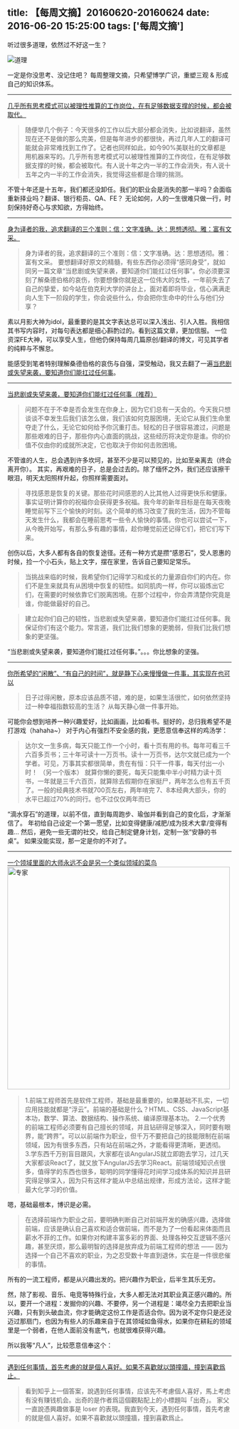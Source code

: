 title: 【每周文摘】20160620-20160624
date: 2016-06-20 15:25:00
tags: ['每周文摘']
---

听过很多道理，依然过不好这一生？

 ![道理](/img/daoli.jpg)


一定是你没思考、没记住吧？
每周整理文摘，只希望博学广识，重塑三观 & 形成自己的知识体系。

<!-- more -->

--------
[几乎所有思考模式可以被理性推算的工作岗位，在有足够数据支撑的时候，都会被取代。](http://www.yixieshi.com/37478.html)

> 随便举几个例子：今天很多的工作以后大部分都会消失，比如说翻译，虽然现在还不是做的那么完美，但是每年进步的都很快，再过几年人工的翻译可能就会非常难找到工作了。记者也同样如此，如今90%美联社的文章都是用机器来写的。几乎所有思考模式可以被理性推算的工作岗位，在有足够数据支撑的时候，都会被取代。有人说十年之内一半的工作会消失，有人说十五年之内一半的工作会消失，我觉得这些都是合理的揣测。

不管十年还是十五年，我们都还没卸任。我们的职业会是消失的那一半吗？会面临重新择业吗？翻译、银行柜员、QA、FE？
无论如何，人的一生很难只做一行，时刻保持好奇心与求知欲，方得始终。

--------
[身为译者的我，追求翻译的三个准则：信：文字准确。达：思想透彻。雅：富有文采。](https://www.h5jun.com/post/to-be-a-good-translator.html)

> 身为译者的我，追求翻译的三个准则：信：文字准确。达：思想透彻。雅：富有文采。
要想翻译好原文的精髓，有些东西你必须得“感同身受”，就如同另一篇文章“当悲剧或失望来袭，要知道你们能扛过任何事”。你必须要深刻了解桑德伯格的哀伤，你要想像你就是这一位伟大的女性，一年前失去了自己的挚爱，如今站在伯克利大学的讲台上，面对着即将毕业，信心满满走向人生下一阶段的学生，你会说些什么，你会把你生命中的什么与他们分享？

素以月影大神为idol，最重要的是其文字表达总可以深入浅出、引人入胜。我相信其书写内容时，对每句表达都是细心斟酌过的。看到这篇文章，更加信服。
一位资深FE大神，可以享受人生，但他仍保持每周几篇原创/翻译的博文，可见其学者的纯粹与不懈怠。

能感受到笔者特别理解桑德伯格的哀伤与自强，深受触动，我又去翻了一遍[当悲剧或失望来袭，要知道你们能扛过任何事](https://www.h5jun.com/post/when-tragedy-or-disappointment-strike-know-that-you-have-the-ability-to-get-through-absolutely-anything.html)。

--------
[当悲剧或失望来袭，要知道你们能扛过任何事（推荐）](https://www.h5jun.com/post/when-tragedy-or-disappointment-strike-know-that-you-have-the-ability-to-get-through-absolutely-anything.html)

> 问题不在于不幸是否会发生在你身上，因为它们总有一天会的。今天我只想谈谈不幸发生后我们该怎么做，我们该如何克服困境，无论它从我们生命里夺走了什么，无论它如何给予你沉重打击。轻松的日子很容易渡过，问题是那些艰难的日子，那些你内心直面的挑战，这些经历将决定你是谁。你的价值不仅由你的成就所决定，它也取决于你如何击败困境。

不管谁的人生，总会遇到许多坎坷，甚至不少是可以预见的，比如至亲离去（终会离开你）。
其实，再艰难的日子，总是会过去的。除了缅怀之外，我们还应该擦干眼泪，明天太阳照样升起，你照样需要面对。

> 寻找感恩是恢复的关键。那些花时间感恩的人比其他人过得更快乐和健康。事实证明计算你的祝福你会获得更多祝福。我今年的新年目标是在每天夜晚睡觉前写下三个愉快的时刻。这个简单的练习改变了我的生活，因为不管每天发生什么，我都会在睡前思考一些令人愉快的事情。你也可以尝试一下，从今晚开始写，有那么多有趣的事情，趁你睡觉前还记得它们，把它们写下来。

创伤以后，大多人都有各自的恢复途径。还有一种方式是攒“感恩石”，受人恩惠的时候，捡一个小石头，贴上文字，摆在家里，告诉自己要知足常乐。

> 当挑战来临的时候，我希望你们记得学习和成长的力量源自你们的内在。你们不是生来就具有从困境中恢复的韧性。如同肌肉一样，你可以锻炼出它们，在需要的时候依靠它们脱离困境。在那个过程中，你会弄清楚你究竟是谁，你能做最好的自己。

> 建立起你们自己的韧性，当悲剧或失望来袭，要知道你们能扛过任何事。我保证你们有这个能力。常言道，我们比我们想象的更脆弱，但我们比我们想象的更坚强。

“当悲剧或失望来袭，要知道你们能扛过任何事。”。。。你比想象的坚强。

--------
[你所希望的“闲散”、“有自己的时间”，就是静下心来慢慢做一件事，其实现在也可以](http://www.rs66.com/renshengganwu/115677.html)
>日子过得闲散，原本应该品质不错，难的是，如果生活很忙，如何依然坚持过一种幸福指数较高的生活？
从每天静心做一件事开始。

可能你会想到培养一种兴趣爱好，比如画画，比如看书。挺好的，总归我希望不是打游戏（hahaha~）
对于内心有强烈不安全感的我，更愿意信奉这样的鸡汤学：
> 达尔文一生多病，每天只能工作一个小时，看十页有用的书。每年可看三千六百多页书；三十年可读十一万页书。读十一万页书，达尔文就已成为一个学者。可见，万事其实都很简单，贵在有恒：只干一件事，每天付出一小时！
（另一个版本）
> 就算你懒的要死，每天只能集中半小时精力读十页书，一年就是三千六百页，就算除去假期你在家挺尸，两年怎么也有五千页了。一般的经典技术书就700页左右，两年啃完 7、8本经典大部头，你的水平已超过70%的同行。也不过仅仅两年而已

“滴水穿石”的道理，以前不信，直到每周跑步、瑜伽并看到自己的变化后，才渐渐信了。
年初给自己设定一个第一愿望，比如变得健康/减肥/成为技术大拿/变得有趣...
然后，避免一些无谓的社交，给自己制定健身计划，定制一张“安静的书桌”。
如果没能实现，那一定是你的不对了。


--------
[一个领域里面的大师永远不会是另一个类似领域的菜鸟](https://www.h5jun.com/post/to-be-a-good-frontend-engineer.html)
 <img src="/img/expert.png" width = "500" alt="专家" align=center />
> 1.前端工程师首先是软件工程师，基础是最重要的，如果基础不扎实，一切应用技能就都是“浮云”。前端的基础是什么？HTML、CSS、JavaScript基本功，数学、算法、数据结构、操作系统、编译原理基本功。
2.一个优秀的前端工程师必须要有自己擅长的领域，并且钻研得足够深入，同时要有眼界，能“跨界”。可以以前端作为职业，但千万不要把自己的技能限制在前端领域，因为有很多东西，只有站在前端之外，才能看得更清晰，更透彻。
3.学东西千万别盲目跟风，大家都在谈AngularJS就立即跑去学习，过几天大家都谈React了，就又放下AngularJS去学习React。前端领域知识点很多，值得学的东西也很多，聪明的同学懂得花时间学习成体系的知识并且研究得足够深入，因为只有这样才能从中总结出规律，形成方法论，这样才能最大化学习的价值。

嗯，基础最根本，博识是必需。

> 在选择前端作为职业之前，要明确判断自己对前端开发的确感兴趣，选择做前端，应该是确认自己喜欢和适合做前端，而不是为了一份看起来体面而且薪水不菲的工作。如果你对构建丰富多彩的界面、处理各种交互逻辑不感兴趣，甚至厌烦，那么最明智的选择是放弃成为前端工程师的想法 —— 因为选择一个自己不喜欢的职业，为之忍受数十年直到退休，实在是一件很悲催的事情。

所有的一流工程师，都是从兴趣出发的。把兴趣作为职业，后半生其乐无穷。

然，除了影视、音乐、电竞等特殊行业，大多人都无法对其职业真正感兴趣的。所以，要开一个进程：发掘你的兴趣、不要停，另一个进程是：竭尽全力去把职业当兴趣，只有到头破血流，你才能确定这份工作是否适合你。因为说不定你只是还没迈过那扇门，也因为有些人的乐趣来自于在其领域如鱼得水，如果你在耕耘的领域里是一个弱者，在他人面前没有底气，也就很难获得兴趣。

所以我等“凡人”，比较愿意信奉这个：

--------
[遇到任何事情，首先考慮的就是個人喜好。如果不喜歡就以頭撞牆，撞到喜歡爲止。](https://zhuanlan.zhihu.com/p/21272352)
> 看到知乎上一個答案，說遇到任何事情，应该先不考慮個人喜好，馬上考虑有没有赚钱机会。出奇的是作者爲這個觀點配上的小標題叫「出奇」。
家父一直說憑興趣做事是 loser 的表現。我直到今天，遇到任何事情，首先考慮的就是個人喜好。如果不喜歡就以頭撞牆，撞到喜歡爲止。
